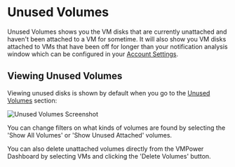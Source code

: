 # Unused Volumes

Unused Volumes shows you the VM disks that are currently unattached and haven't been attached to a VM for sometime. It will also show you VM disks attached to VMs that have been off for longer than your notification analysis window which can be configured in your [Account Settings](https://app.vmpower.io/dashboard/account-details).

## Viewing Unused Volumes

Viewing unused disks is shown by default when you go to the [Unused Volumes](https://app.vmpower.io/dashboard/unused-volumes) section:

![Unused Volumes Screenshot](https://cdn.vmpower.com/docs/unused-volumes-ss1.png)

You can change filters on what kinds of volumes are found by selecting the 'Show All Volumes' or 'Show Unused Attached' volumes.

You can also delete unattached volumes directly from the VMPower Dashboard by selecting VMs and clicking the 'Delete Volumes' button.
